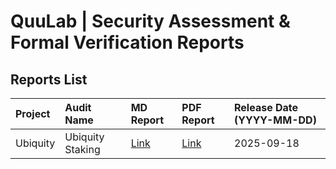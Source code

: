 # QuuLab | Security Assessment & Formal Verification Reports

## Reports List
| Project | Audit Name | MD Report | PDF Report | Release Date (YYYY-MM-DD) |
|:---     |:---        |:---       |:---        |:---                       |
| Ubiquity | Ubiquity Staking | [Link](https://github.com/quulab/audits/blob/bc972f95eb8d6782242073abd3dd87871f9ba7cb/Ubiquity/Ubiquity%20Staking/README.md) | [Link](https://github.com/quulab/audits/blob/bc972f95eb8d6782242073abd3dd87871f9ba7cb/Ubiquity/Ubiquity%20Staking/Ubiquity%20Staking.pdf) | 2025-09-18 |
